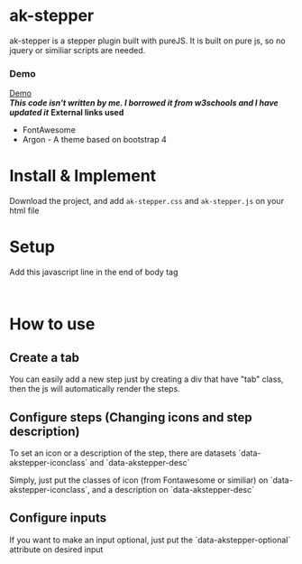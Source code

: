 # ak-stepper
ak-stepper is a stepper plugin built with pureJS.
It is built on pure js, so no jquery or similiar scripts are needed.
<h3>Demo</h3>
<a href="https://avdylkrasniqi.github.io/ak-stepper/">Demo</a><br/>
<b><i>This code isn't written by me. I borrowed it from w3schools and I have updated it</i></b>
<b>External links used</b>
<ul>
  <li>FontAwesome</li>
  <li>Argon - A theme based on bootstrap 4</li>
</ul>
<h1> Install & Implement</h1>
<p> Download the project, and add <code>ak-stepper.css</code> and <code>ak-stepper.js</code> on your html file</p> 

<h1> Setup</h1>
<p> Add this javascript line in the end of body tag</p>
<code><script type="text/javascript">
  var currentTab = 0;
  showTab(currentTab);
  </script>
</code>

<h1> How to use</h1>
  <h2>Create a tab</h2>
  <p>You can easily add a new step just by creating a div that have "tab" class, then the js will automatically render the steps.
  <h2>Configure steps (Changing icons and step description)</h2>
  <p>To set an icon or a description of the step, there are datasets `data-akstepper-iconclass` and `data-akstepper-desc`</p>
  <p>Simply, just put the classes of icon (from Fontawesome or similiar) on `data-akstepper-iconclass`, and a description on `data-akstepper-desc`</p>
  <h2>Configure inputs</h2>
  <p>If you want to make an input optional, just put the `data-akstepper-optional` attribute on desired input</p>
